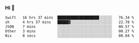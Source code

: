 ### Hi 👋

<!--START_SECTION:waka-->

```txt
Swift   16 hrs 37 mins  ███████████████████░░░░░░   76.34 %
sh      4 hrs 57 mins   █████▓░░░░░░░░░░░░░░░░░░░   22.78 %
JSON    7 mins          ░░░░░░░░░░░░░░░░░░░░░░░░░   00.57 %
Other   3 mins          ░░░░░░░░░░░░░░░░░░░░░░░░░   00.27 %
Nix     0 secs          ░░░░░░░░░░░░░░░░░░░░░░░░░   00.04 %
```

<!--END_SECTION:waka-->
